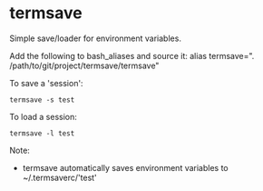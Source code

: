 # termsave

Simple save/loader for environment variables.

Add the following to bash_aliases and source it:
    alias termsave=". /path/to/git/project/termsave/termsave"

To save a 'session':

    termsave -s test

To load a session:

    termsave -l test


Note:
* termsave automatically saves environment variables to ~/.termsaverc/'test'